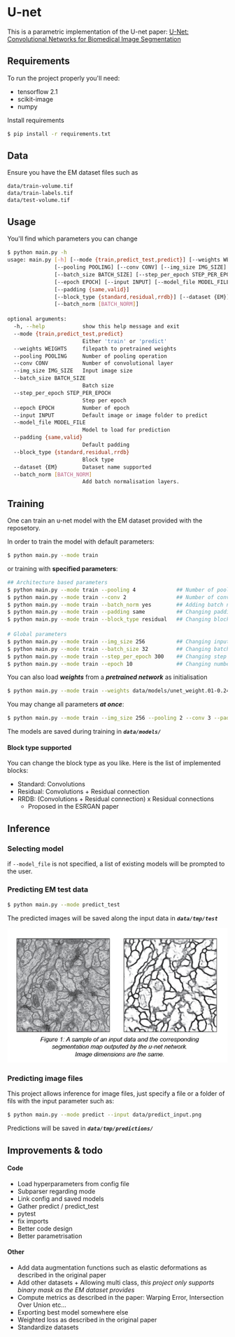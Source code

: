 
# U-net

This is a parametric implementation of the U-net paper: [U-Net: Convolutional Networks for Biomedical Image Segmentation](https://arxiv.org/abs/1505.04597)

## Requirements

To run the project properly you'll need:

* tensorflow 2.1
* scikit-image
* numpy

Install requirements

```bash
$ pip install -r requirements.txt
```

## Data

Ensure you have the EM dataset files such as 

```
data/train-volume.tif
data/train-labels.tif
data/test-volume.tif
```

## Usage

You'll find which parameters you can change 

```bash
$ python main.py -h
usage: main.py [-h] [--mode {train,predict_test,predict}] [--weights WEIGHTS]
               [--pooling POOLING] [--conv CONV] [--img_size IMG_SIZE]
               [--batch_size BATCH_SIZE] [--step_per_epoch STEP_PER_EPOCH]
               [--epoch EPOCH] [--input INPUT] [--model_file MODEL_FILE]
               [--padding {same,valid}]
               [--block_type {standard,residual,rrdb}] [--dataset {EM}]
               [--batch_norm [BATCH_NORM]]

optional arguments:
  -h, --help            show this help message and exit
  --mode {train,predict_test,predict}
                        Either 'train' or 'predict'
  --weights WEIGHTS     filepath to pretrained weights
  --pooling POOLING     Number of pooling operation
  --conv CONV           Number of convolutional layer
  --img_size IMG_SIZE   Input image size
  --batch_size BATCH_SIZE
                        Batch size
  --step_per_epoch STEP_PER_EPOCH
                        Step per epoch
  --epoch EPOCH         Number of epoch
  --input INPUT         Default image or image folder to predict
  --model_file MODEL_FILE
                        Model to load for prediction
  --padding {same,valid}
                        Default padding
  --block_type {standard,residual,rrdb}
                        Block type
  --dataset {EM}        Dataset name supported
  --batch_norm [BATCH_NORM]
                        Add batch normalisation layers.
```

## Training

One can train an u-net model with the EM dataset provided with the reposetory.

In order to train the model with default parameters:

```bash
$ python main.py --mode train 
```

or training with __specified parameters__:

```bash
## Architecture based parameters 
$ python main.py --mode train --pooling 4             ## Number of pooling operation
$ python main.py --mode train --conv 2                ## Number of convolution in a block
$ python main.py --mode train --batch_norm yes        ## Adding batch normalization layers
$ python main.py --mode train --padding same          ## Changing padding type
$ python main.py --mode train --block_type residual   ## Changing block type

# Global parameters
$ python main.py --mode train --img_size 256          ## Changing input image size
$ python main.py --mode train --batch_size 32         ## Changing batch size
$ python main.py --mode train --step_per_epoch 300    ## Changing step per epoch
$ python main.py --mode train --epoch 10              ## Changing number of epoch
```

You can also load ___weights___ from a ___pretrained network___ as initialisation 	

``````bash
$ python main.py --mode train --weights data/models/unet_weight.01-0.2491.hdf5
``````

You may change all parameters ___at once___:

``` bash
$ python main.py --mode train --img_size 256 --pooling 2 --conv 3 --padding valid --block_type residual --batch_norm yes --epoch 10 --step_per_epoch 300
```

The models are saved during training in ___`data/models/`___

#### Block type supported

You can change the block type as you like. Here is the list of implemented blocks:

* Standard: Convolutions
* Residual: Convolutions + Residual connection 
* RRDB: (Convolutions + Residual connection) x Residual connections 
  * Proposed in the ESRGAN paper

## Inference

### Selecting model

if `--model_file` is not specified, a list of existing models will be prompted to the user. 

### Predicting EM test data

```bash
$ python main.py --mode predict_test
```

The predicted images will be saved along the input data in ___`data/tmp/test `___

 ![segmentation_sample](segmentation_sample.png)

### Predicting image files 

This project allows inference for image files, just specify a file or a folder of fils with the input parameter such as:

``````` Bash
$ python main.py --mode predict --input data/predict_input.png
```````

Predictions will be saved in ___`data/tmp/predictions/`___



## Improvements & todo

#### Code

* Load hyperparameters from config file
* Subparser regarding mode 
* Link config and saved models 
* Gather predict / predict_test
* pytest 
* fix imports
* Better code design
* Better parametrisation 

#### Other

* Add data augmentation functions such as elastic deformations as described in the original paper
* Add other datasets + Allowing multi class, _this project only supports binary mask as the EM dataset provides_
* Compute metrics as described in the paper: Warping Error, Intersection Over Union etc...
* Exporting best model somewhere else  
* Weighted loss as described in the original paper
* Standardize datasets

